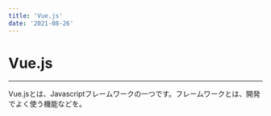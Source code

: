 ```yaml
---
title: 'Vue.js'
date: '2021-08-26'
---
```


# Vue.js
---

Vue.jsとは、Javascriptフレームワークの一つです。フレームワークとは、開発でよく使う機能などを。